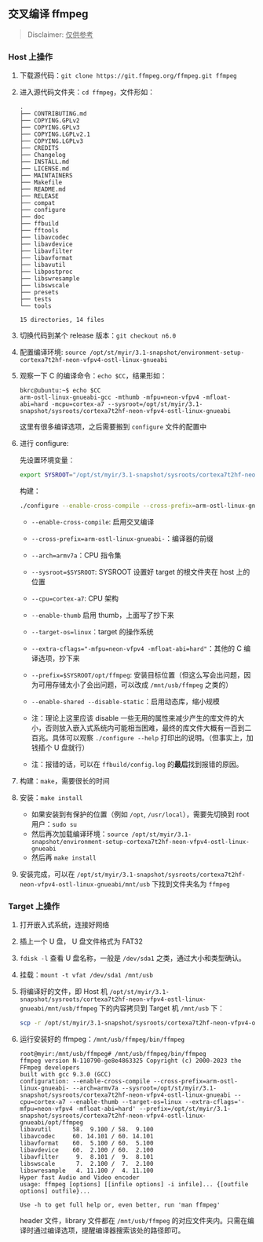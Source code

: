 ## 交叉编译 ffmpeg

> Disclaimer: <u>仅供参考</u>

### Host 上操作

1. 下载源代码：`git clone https://git.ffmpeg.org/ffmpeg.git ffmpeg`  

2. 进入源代码文件夹：`cd ffmpeg`，文件形如：

    ```
    .
    ├── CONTRIBUTING.md
    ├── COPYING.GPLv2
    ├── COPYING.GPLv3
    ├── COPYING.LGPLv2.1
    ├── COPYING.LGPLv3
    ├── CREDITS
    ├── Changelog
    ├── INSTALL.md
    ├── LICENSE.md
    ├── MAINTAINERS
    ├── Makefile
    ├── README.md
    ├── RELEASE
    ├── compat
    ├── configure
    ├── doc
    ├── ffbuild
    ├── fftools
    ├── libavcodec
    ├── libavdevice
    ├── libavfilter
    ├── libavformat
    ├── libavutil
    ├── libpostproc
    ├── libswresample
    ├── libswscale
    ├── presets
    ├── tests
    └── tools

    15 directories, 14 files
    ```

3. 切换代码到某个 release 版本：`git checkout n6.0`

4. 配置编译环境: `source /opt/st/myir/3.1-snapshot/environment-setup-cortexa7t2hf-neon-vfpv4-ostl-linux-gnueabi` 

5. 观察一下 C 的编译命令：`echo $CC`，结果形如：

    ```
    bkrc@ubuntu:~$ echo $CC
    arm-ostl-linux-gnueabi-gcc -mthumb -mfpu=neon-vfpv4 -mfloat-abi=hard -mcpu=cortex-a7 --sysroot=/opt/st/myir/3.1-snapshot/sysroots/cortexa7t2hf-neon-vfpv4-ostl-linux-gnueabi
    ```

    这里有很多编译选项，之后需要搬到 `configure` 文件的配置中

6. 进行 configure:
    
    先设置环境变量：
    
    ```bash
    export SYSROOT="/opt/st/myir/3.1-snapshot/sysroots/cortexa7t2hf-neon-vfpv4-ostl-linux-gnueabi" 
    ```
    
    构建：
    
    ```bash
    ./configure --enable-cross-compile --cross-prefix=arm-ostl-linux-gnueabi- --arch=armv7a --sysroot=$SYSROOT --cpu=cortex-a7 --enable-thumb --target-os=linux --extra-cflags="-mfpu=neon-vfpv4 -mfloat-abi=hard" --prefix=$SYSROOT/opt/ffmpeg --enable-shared --disable-static
    ```
    * `--enable-cross-compile`: 启用交叉编译
    * `--cross-prefix=arm-ostl-linux-gnueabi-`：编译器的前缀
    * `--arch=armv7a`：CPU 指令集
    * `--sysroot=$SYSROOT`: SYSROOT 设置好 target 的根文件夹在 host 上的位置
    * `--cpu=cortex-a7`: CPU 架构
    * `--enable-thumb` 启用 thumb，上面写了抄下来
    * `--target-os=linux`：target 的操作系统
    * `--extra-cflags="-mfpu=neon-vfpv4 -mfloat-abi=hard"`：其他的 C 编译选项，抄下来
    * `--prefix=$SYSROOT/opt/ffmpeg`: 安装目标位置（但这么写会出问题，因为可用存储太小了会出问题，可以改成 `/mnt/usb/ffmpeg` 之类的）
    * `--enable-shared --disable-static`：启用动态库，缩小规模

    * 注：理论上这里应该 disable 一些无用的属性来减少产生的库文件的大小，否则放入嵌入式系统内可能相当困难，最终的库文件大概有一百到二百兆。具体可以观察 `./configure --help` 打印出的说明。（但事实上，加钱插个 U 盘就行）
    * 注：报错的话，可以在 `ffbuild/config.log` 的**最后**找到报错的原因。

7. 构建：`make`，需要很长的时间

8. 安装：`make install`
    * 如果安装到有保护的位置（例如 `/opt`, `/usr/local`），需要先切换到 root 用户：`sudo su`
    * 然后再次加载编译环境：`source /opt/st/myir/3.1-snapshot/environment-setup-cortexa7t2hf-neon-vfpv4-ostl-linux-gnueabi`
    * 然后再 `make install`

9. 安装完成，可以在 `/opt/st/myir/3.1-snapshot/sysroots/cortexa7t2hf-neon-vfpv4-ostl-linux-gnueabi/mnt/usb` 下找到文件夹名为 `ffmpeg`

### Target 上操作

1. 打开嵌入式系统，连接好网络

2. 插上一个 U 盘， U 盘文件格式为 FAT32

3. `fdisk -l` 查看 U 盘名称，一般是 `/dev/sda1` 之类，通过大小和类型确认。

4. 挂载：`mount -t vfat /dev/sda1 /mnt/usb`

5. 将编译好的文件，即 Host 机 `/opt/st/myir/3.1-snapshot/sysroots/cortexa7t2hf-neon-vfpv4-ostl-linux-gnueabi/mnt/usb/ffmpeg` 下的内容拷贝到 Target 机 `/mnt/usb` 下：
    ```bash
    scp -r /opt/st/myir/3.1-snapshot/sysroots/cortexa7t2hf-neon-vfpv4-ostl-linux-gnueabi/mnt/usb/ffmpeg root@xxx.xxx.xxx.xxx:/mnt/usb/ffmpeg
    ```

6. 运行安装好的 ffmpeg：`/mnt/usb/ffmpeg/bin/ffmpeg`

    ```
    root@myir:/mnt/usb/ffmpeg# /mnt/usb/ffmpeg/bin/ffmpeg
    ffmpeg version N-110790-ge8e4863325 Copyright (c) 2000-2023 the FFmpeg developers
    built with gcc 9.3.0 (GCC)
    configuration: --enable-cross-compile --cross-prefix=arm-ostl-linux-gnueabi- --arch=armv7a --sysroot=/opt/st/myir/3.1-snapshot/sysroots/cortexa7t2hf-neon-vfpv4-ostl-linux-gnueabi --cpu=cortex-a7 --enable-thumb --target-os=linux --extra-cflags='-mfpu=neon-vfpv4 -mfloat-abi=hard' --prefix=/opt/st/myir/3.1-snapshot/sysroots/cortexa7t2hf-neon-vfpv4-ostl-linux-gnueabi/opt/ffmpeg
    libavutil      58.  9.100 / 58.  9.100
    libavcodec     60. 14.101 / 60. 14.101
    libavformat    60.  5.100 / 60.  5.100
    libavdevice    60.  2.100 / 60.  2.100
    libavfilter     9.  8.101 /  9.  8.101
    libswscale      7.  2.100 /  7.  2.100
    libswresample   4. 11.100 /  4. 11.100
    Hyper fast Audio and Video encoder
    usage: ffmpeg [options] [[infile options] -i infile]... {[outfile options] outfile}...

    Use -h to get full help or, even better, run 'man ffmpeg'
    ```

    header 文件，library 文件都在 `/mnt/usb/ffmpeg` 的对应文件夹内。只需在编译时通过编译选项，提醒编译器搜索该处的路径即可。